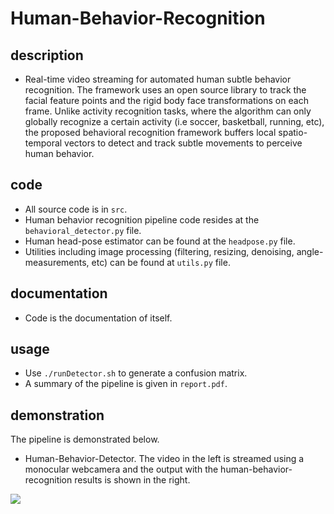 # Human-Behavior-Recognition

## description
- Real-time video streaming for automated human subtle behavior recognition. The framework uses an open source library to track the facial feature points and the rigid body face transformations on each frame. Unlike activity recognition tasks, where the algorithm can only globally recognize  a certain activity (i.e soccer, basketball, running, etc),  the proposed behavioral recognition framework buffers local spatio-temporal vectors to detect and track subtle movements to perceive human behavior. 


## code
- All source code is in `src`.
- Human behavior recognition pipeline code resides at the `behavioral_detector.py` file.
- Human head-pose estimator can be found at the `headpose.py` file.
- Utilities including image processing (filtering, resizing, denoising, angle-measurements, etc) can be found at `utils.py` file.


## documentation
- Code is the documentation of itself.

## usage
- Use `./runDetector.sh` to generate a confusion matrix.
- A summary of the pipeline is given in `report.pdf`.

## demonstration
The pipeline is demonstrated below.

- Human-Behavior-Detector. The video in the left is streamed using a monocular webcamera and the output with the human-behavior-recognition results is shown in the right.

 ![](./video/behavior-detector.gif)
